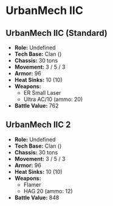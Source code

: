 # UrbanMech IIC
## UrbanMech IIC (Standard)
- **Role:** Undefined
- **Tech Base:** Clan ()
- **Chassis:** 30 tons
- **Movement:** 3 / 5 / 3
- **Armor:** 96
- **Heat Sinks:** 10 (10)
- **Weapons:**
  - ER Small Laser
  - Ultra AC/10 (ammo: 20)
- **Battle Value:** 762

## UrbanMech IIC 2
- **Role:** Undefined
- **Tech Base:** Clan ()
- **Chassis:** 30 tons
- **Movement:** 3 / 5 / 3
- **Armor:** 96
- **Heat Sinks:** 10 (10)
- **Weapons:**
  - Flamer
  - HAG 20 (ammo: 12)
- **Battle Value:** 848

